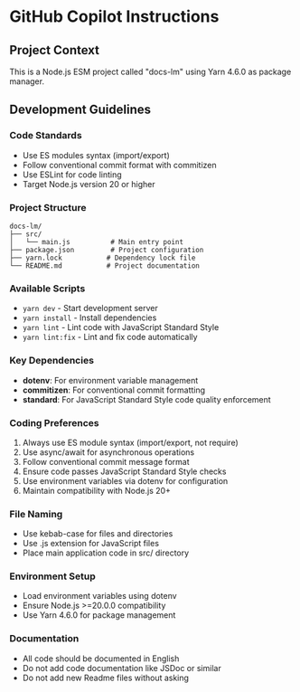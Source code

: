 # GitHub Copilot Instructions

## Project Context
This is a Node.js ESM project called "docs-lm" using Yarn 4.6.0 as package manager.

## Development Guidelines

### Code Standards
- Use ES modules syntax (import/export)
- Follow conventional commit format with commitizen
- Use ESLint for code linting
- Target Node.js version 20 or higher

### Project Structure
```
docs-lm/
├── src/
│   └── main.js          # Main entry point
├── package.json         # Project configuration
├── yarn.lock           # Dependency lock file
└── README.md           # Project documentation
```

### Available Scripts
- `yarn dev` - Start development server
- `yarn install` - Install dependencies
- `yarn lint` - Lint code with JavaScript Standard Style
- `yarn lint:fix` - Lint and fix code automatically

### Key Dependencies
- **dotenv**: For environment variable management
- **commitizen**: For conventional commit formatting
- **standard**: For JavaScript Standard Style code quality enforcement

### Coding Preferences
1. Always use ES module syntax (import/export, not require)
2. Use async/await for asynchronous operations
3. Follow conventional commit message format
4. Ensure code passes JavaScript Standard Style checks
5. Use environment variables via dotenv for configuration
6. Maintain compatibility with Node.js 20+

### File Naming
- Use kebab-case for files and directories
- Use .js extension for JavaScript files
- Place main application code in src/ directory

### Environment Setup
- Load environment variables using dotenv
- Ensure Node.js >=20.0.0 compatibility
- Use Yarn 4.6.0 for package management

### Documentation
- All code should be documented in English
- Do not add code documentation like JSDoc or similar
- Do not add new Readme files without asking